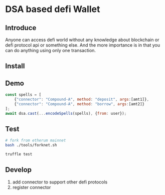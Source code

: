 # DSA based defi Wallet

## Introduce
Anyone can access defi world without any knowledge about blockchain or defi protocol api or something else.
And the more importance is in that you can do anything using only one transaction.


## Install


## Demo
```js
const spells = [
    {"connector": "Compound-A", method: "deposit", args:[amt1]},
    {"connector": "Compound-A", method: "borrow", args:[amt2]}
];
await dsa.cast(...encodeSpells(spells), {from: user});
```

## Test
```bash
# fork from etherum mainnet
bash ./tools/forknet.sh

truffle test
```


## Develop
1. add connector to support other defi protocols
2. register connector
